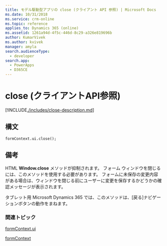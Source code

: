 ```yaml
---
title: モデル駆動型アプリの close (クライアント API 参照) | Microsoft Docs
ms.date: 10/31/2018
ms.service: crm-online
ms.topic: reference
applies_to: Dynamics 365 (online)
ms.assetid: 1261a94d-4f5c-446d-8c29-a326e819696b
author: KumarVivek
ms.author: kvivek
manager: amyla
search.audienceType:
  - developer
search.app:
  - PowerApps
  - D365CE
---
```

# <a name="close-client-api-reference"></a>close (クライアントAPI参照) 



[!INCLUDE[./includes/close-description.md](./includes/close-description.md)]

## <a name="syntax"></a>構文

`formContext.ui.close();`

## <a name="remarks"></a>備考

HTML **Window.close** メソッドが抑制されます。 フォーム ウィンドウを閉じるには、このメソッドを使用する必要があります。 フォームに未保存の変更内容がある場合は、ウィンドウを閉じる前にユーザーに変更を保存するかどうかの確認メッセージが表示されます。

タブレット用 Microsoft Dynamics 365 では、このメソッドは、[戻る]ナビゲーションボタンの動作をまねます。

### <a name="related-topics"></a>関連トピック

[formContext.ui](../formContext-ui.md)

[formContext](../../clientapi-form-context.md)

